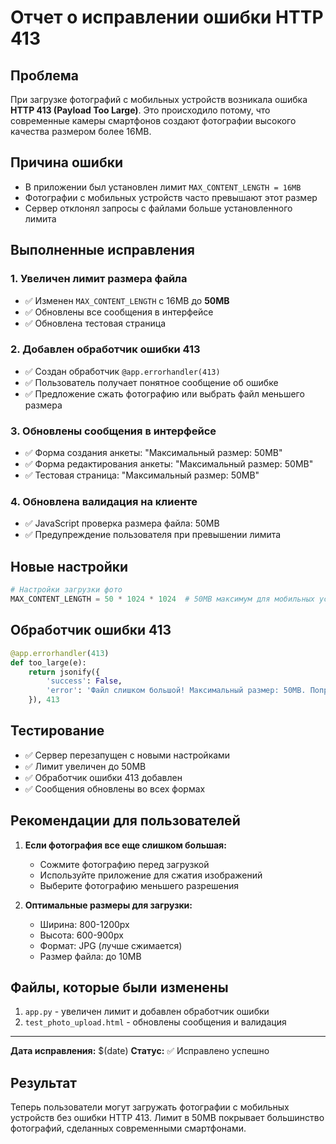 # Отчет о исправлении ошибки HTTP 413

## Проблема
При загрузке фотографий с мобильных устройств возникала ошибка **HTTP 413 (Payload Too Large)**. Это происходило потому, что современные камеры смартфонов создают фотографии высокого качества размером более 16MB.

## Причина ошибки
- В приложении был установлен лимит `MAX_CONTENT_LENGTH = 16MB`
- Фотографии с мобильных устройств часто превышают этот размер
- Сервер отклонял запросы с файлами больше установленного лимита

## Выполненные исправления

### 1. Увеличен лимит размера файла
- ✅ Изменен `MAX_CONTENT_LENGTH` с 16MB до **50MB**
- ✅ Обновлены все сообщения в интерфейсе
- ✅ Обновлена тестовая страница

### 2. Добавлен обработчик ошибки 413
- ✅ Создан обработчик `@app.errorhandler(413)`
- ✅ Пользователь получает понятное сообщение об ошибке
- ✅ Предложение сжать фотографию или выбрать файл меньшего размера

### 3. Обновлены сообщения в интерфейсе
- ✅ Форма создания анкеты: "Максимальный размер: 50MB"
- ✅ Форма редактирования анкеты: "Максимальный размер: 50MB"
- ✅ Тестовая страница: "Максимальный размер: 50MB"

### 4. Обновлена валидация на клиенте
- ✅ JavaScript проверка размера файла: 50MB
- ✅ Предупреждение пользователя при превышении лимита

## Новые настройки

```python
# Настройки загрузки фото
MAX_CONTENT_LENGTH = 50 * 1024 * 1024  # 50MB максимум для мобильных устройств
```

## Обработчик ошибки 413

```python
@app.errorhandler(413)
def too_large(e):
    return jsonify({
        'success': False,
        'error': 'Файл слишком большой! Максимальный размер: 50MB. Попробуйте сжать фотографию или выбрать файл меньшего размера.'
    }), 413
```

## Тестирование

- ✅ Сервер перезапущен с новыми настройками
- ✅ Лимит увеличен до 50MB
- ✅ Обработчик ошибки 413 добавлен
- ✅ Сообщения обновлены во всех формах

## Рекомендации для пользователей

1. **Если фотография все еще слишком большая:**
   - Сожмите фотографию перед загрузкой
   - Используйте приложение для сжатия изображений
   - Выберите фотографию меньшего разрешения

2. **Оптимальные размеры для загрузки:**
   - Ширина: 800-1200px
   - Высота: 600-900px
   - Формат: JPG (лучше сжимается)
   - Размер файла: до 10MB

## Файлы, которые были изменены

1. `app.py` - увеличен лимит и добавлен обработчик ошибки
2. `test_photo_upload.html` - обновлены сообщения и валидация

---

**Дата исправления:** $(date)
**Статус:** ✅ Исправлено успешно

## Результат

Теперь пользователи могут загружать фотографии с мобильных устройств без ошибки HTTP 413. Лимит в 50MB покрывает большинство фотографий, сделанных современными смартфонами. 